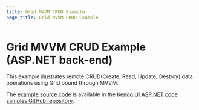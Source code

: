 ```yaml
---
title: Grid MVVM CRUD Example
page_title: Grid MVVM CRUD Example
---
```


# Grid MVVM CRUD Example (ASP.NET back-end)

This example illustrates remote CRUD(Create, Read, Update, Destroy) data operations using Grid bound through MVVM.

The [example source code](https://github.com/telerik/kendo-examples-asp-net/tree/master/grid-mvvm-web-service-crud) is available in the [Kendo UI ASP.NET code samples GitHub repository](https://github.com/telerik/kendo-examples-asp-net).
